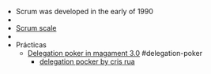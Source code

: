 - Scrum was developed in the early of 1990
-
- [Scrum scale](https://www.scrumatscale.com/scrum-at-scale-guide-online/)
-
- Prácticas
	- [Delegation poker in magament 3.0](https://management30.com/practice/delegation-poker/) #delegation-poker
		- [delegation pocker by cris rua](https://www.youtube.com/watch?v=MNNdyDFCq_s)